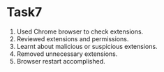 # Task7

1. Used Chrome browser to check extensions.
2. Reviewed extensions and permissions.
3. Learnt about malicious or suspicious extensions.
4. Removed unnecessary extensions.
5. Browser restart accomplished.
